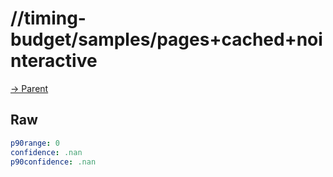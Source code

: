 
# //timing-budget/samples/pages+cached+nointeractive

[→ Parent](../..)


## Raw


```yaml
p90range: 0
confidence: .nan
p90confidence: .nan

```

